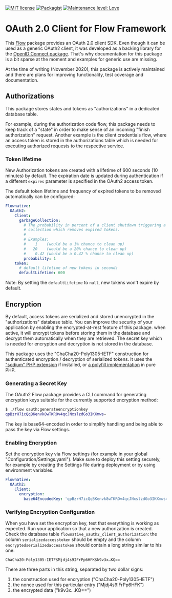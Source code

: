 [![MIT license](http://img.shields.io/badge/license-MIT-brightgreen.svg)](http://opensource.org/licenses/MIT)
[![Packagist](https://img.shields.io/packagist/v/flownative/oauth2-client.svg)](https://packagist.org/packages/flownative/oauth2-client)
[![Maintenance level: Love](https://img.shields.io/badge/maintenance-%E2%99%A1%E2%99%A1%E2%99%A1-ff69b4.svg)](https://www.flownative.com/en/products/open-source.html)

# OAuth 2.0 Client for Flow Framework

This [Flow](https://flow.neos.io) package provides an OAuth 2.0 client
SDK. Even though it can be used as a generic OAuth2 client, it was
developed as a backing library for the
[OpenID Connect package](https://github.com/flownative/flow-openidconnect-client).
That's why documentation for this package is a bit sparse at the moment
and examples for generic use are missing.

At the time of writing (November 2020), this package is actively
maintained and there are plans for improving functionality, test
coverage and documentation.

## Authorizations

This package stores states and tokens as "authorizations" in a dedicated
database table.  

For example, during the authorization code flow, this package needs to
keep track of a "state" in order to make sense of an incoming "finish
authorization" request. Another example is the client credentials flow,
where an access token is stored in the authorizations table which is
needed for executing authorized requests to the respective service.

### Token lifetime

New Authorization tokens are created with a lifetime of 600 seconds
(10 minutes) by default.
The expiration date is updated during authentication if a different
`expires` parameter is specified in the OAuth2 access token.

The default token lifetime and frequency of expired tokens to be removed
automatically can be configured:

```yaml
Flownative:
  OAuth2:
    Client:
      garbageCollection:
        # The probability in percent of a client shutdown triggering a garbage
        # collection which removes expired tokens.
        #
        # Examples:
        #    1    (would be a 1% chance to clean up)
        #   20    (would be a 20% chance to clean up)
        #    0.42 (would be a 0.42 % chance to clean up)
        probability: 1
    token:
      # default lifetime of new tokens in seconds
      defaultLifetime: 600
```

Note: By setting the `defaultLifetime` to `null`, new tokens won't expire
by default.

## Encryption

By default, access tokens are serialized and stored unencrypted in the
"authorizations" database table. You can improve the security of your
application by enabling the encrypted-at-rest feature of this package.
when active, it will encrypt tokens before storing them in the database
and decrypt them automatically when they are retrieved. The secret key
which is needed for encryption and decryption is not stored in the
database.

This package uses the "ChaCha20-Poly1305-IETF" construction for
authenticated encryption / decryption of serialized tokens. It uses the
["sodium" PHP extension](https://www.php.net/sodium) if installed, or
[a polyfill implementation](https://packagist.org/packages/paragonie/sodium_compat)
in pure PHP.

### Generating a Secret Key

The OAuth2 Flow package provides a CLI command for generating encryption
keys suitable for the currently supported encryption method:

```bash
$ ./flow oauth:generateencryptionkey
qpBzrH7icQqBKenvk8wTKROv4qcJNxslzdGo3IKXmws=
```

The key is base64-encoded in order to simplify handling and being able
to pass the key via Flow settings.

### Enabling Encryption

Set the encryption key via Flow settings (for example in your global
"Configuration/Settings.yaml"). Make sure to deploy this setting
securely, for example by creating the Settings file during deployment or
by using environment variables.

```yaml
Flownative:
  OAuth2:
    Client:
      encryption:
        base64EncodedKey: 'qpBzrH7icQqBKenvk8wTKROv4qcJNxslzdGo3IKXmws='
```

### Verifying Encryption Configuration

When you have set the encryption key, test that everything is working as
expected. Run your application so that a new authorization is created.
Check the database table `flownative_oauth2_client_authorization`: the
column `serializedaccesstoken` should be empty and the column
`encryptedserializedaccesstoken` should contain a long string similar to
his one:

```
ChaCha20-Poly1305-IETF$Mjdj4s9IFrPp6HFK$k9v3x…KQ==
```

There are three parts in this string, separated by two dollar signs:

1. the construction used for encryption ("ChaCha20-Poly1305-IETF")
2. the nonce used for this particular entry ("Mjdj4s9IFrPp6HFK")
3. the encrypted data ("k9v3x…KQ==")
